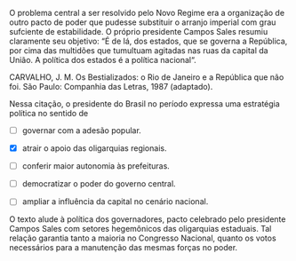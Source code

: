 

O problema central a ser resolvido pelo Novo Regime era a organização de outro pacto de poder que pudesse substituir o arranjo imperial com grau sufciente de estabilidade. O próprio presidente Campos Sales resumiu claramente seu objetivo: “É de lá, dos estados, que se governa a República, por cima das multidões que tumultuam agitadas nas ruas da capital da União. A política dos estados é a política nacional“.

CARVALHO, J. M. Os Bestializados: o Rio de Janeiro e a República que não foi. São Paulo: Companhia das Letras, 1987 (adaptado).

Nessa citação, o presidente do Brasil no período expressa uma estratégia política no sentido de



- [ ] governar com a adesão popular.
- [x] atrair o apoio das oligarquias regionais.
- [ ] conferir maior autonomia às prefeituras.
- [ ] democratizar o poder do governo central.
- [ ] ampliar a influência da capital no cenário nacional.


O texto alude à política dos governadores, pacto celebrado pelo presidente Campos Sales com setores hegemônicos das oligarquias estaduais. Tal relação garantia tanto a maioria no Congresso Nacional, quanto os votos necessários para a manutenção das mesmas forças no poder.

        